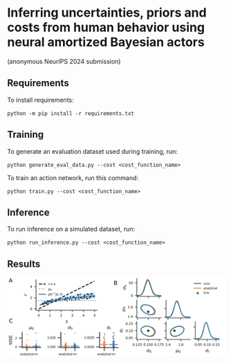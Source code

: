 # Inferring uncertainties, priors and costs from human behavior using neural amortized Bayesian actors
(anonymous NeurIPS 2024 submission)

## Requirements

To install requirements:

```
python -m pip install -r requirements.txt
```

## Training

To generate an evaluation dataset used during training, run:

```
python generate_eval_data.py --cost <cost_function_name>
```

To train an action network, run this command:

```
python train.py --cost <cost_function_name>
```

## Inference

To run inference on a simulated dataset, run:

```
python run_inference.py --cost <cost_function_name>
```

## Results
![results](figure.png)
